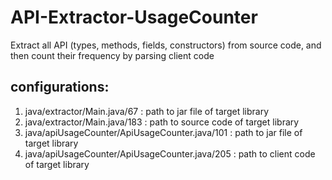 # API-Extractor-UsageCounter
Extract all API (types, methods, fields, constructors) from source code, and then count their frequency by parsing client code

## configurations:
1. java/extractor/Main.java/67 : path to jar file of target library
2. java/extractor/Main.java/183 : path to source code of target library
3. java/apiUsageCounter/ApiUsageCounter.java/101 : path to jar file of target library
4. java/apiUsageCounter/ApiUsageCounter.java/205 : path to client code of target library
